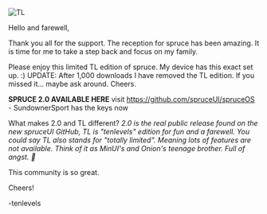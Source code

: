 ![TL](https://github.com/user-attachments/assets/04ad6988-a9d6-4712-bb61-83b35589f56a)

Hello and farewell,

Thank you all for the support. The reception for spruce has been amazing. It is time for me to take a step back and focus on my family.

Please enjoy this limited TL edition of spruce. My device has this exact set up. :)
UPDATE: After 1,000 downloads I have removed the TL edition. If you missed it... maybe ask around. Cheers.

**SPRUCE 2.0 AVAILABLE HERE**
visit https://github.com/spruceUI/spruceOS - SundownerSport has the keys now

What makes 2.0 and TL different?
_2.0 is the real public release found on the new spruceUI GitHub, TL is "tenlevels" edition for fun and a farewell. You could say TL also stands for "totally limited". Meaning lots of features are not available. Think of it as MinUI's and Onion's teenage brother.  Full of  angst.  🤣_ 

This community is so great.

Cheers!

-tenlevels
